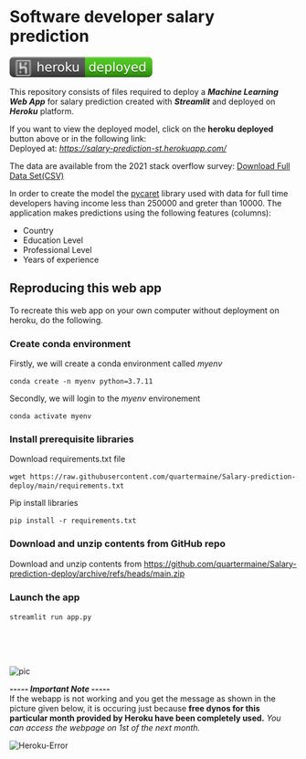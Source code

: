 # Software developer salary prediction

[![heroku deployed](https://raw.githubusercontent.com/DenisOH/pyheroku-badge/master/img/deployed-plastic.svg)](https://salary-prediction-st.herokuapp.com/)

This repository consists of files required to deploy a ___Machine Learning Web App___ for salary prediction created with ___Streamlit___ and deployed on ___Heroku___ platform.

If you want to view the deployed model, click on the __heroku deployed__ button above or in the following link:<br />
Deployed at: _https://salary-prediction-st.herokuapp.com/_

The data are available from the 2021 stack overflow survey:
  [Download Full Data Set(CSV)](https://insights.stackoverflow.com/survey) 
   

In order to create the model the [pycaret](https://github.com/pycaret) library used with data for full time developers having income less than 250000 and greter than 10000. The application makes predictions using the following features (columns):

* Country
* Education Level
* Professional Level
* Years of experience


## Reproducing this web app 
To recreate this web app on your own computer without deployment on heroku, do the following.

### Create conda environment
Firstly, we will create a conda environment called *myenv*
```
conda create -n myenv python=3.7.11
```
Secondly, we will login to the *myenv* environement
```
conda activate myenv
```
### Install prerequisite libraries

Download requirements.txt file

```
wget https://raw.githubusercontent.com/quartermaine/Salary-prediction-deploy/main/requirements.txt
```

Pip install libraries
```
pip install -r requirements.txt
```

###  Download and unzip contents from GitHub repo

Download and unzip contents from https://github.com/quartermaine/Salary-prediction-deploy/archive/refs/heads/main.zip

###  Launch the app

```
streamlit run app.py
```

<br />
<br />
<br />

![pic](https://github.com/quartermaine/Salary-prediction-deploy/blob/main/readme_recources/salary_app.png)

<!-- ![pic](https://github.com/quartermaine/Salary-prediction-deploy/blob/main/readme_recources/salary_app.png) -->

_**----- Important Note -----**_<br />
If the webapp is not working and you get the message as shown in the picture given below, it is occuring just because **free dynos for this particular month provided by Heroku have been completely used.** _You can access the webpage on 1st of the next month._<br />

![Heroku-Error](https://github.com/quartermaine/Salary-prediction-deploy/blob/main/readme_recources/application-error-heroku.png)

<!-- <img src="https://github.com/quartermaine/Salary-prediction-deploy/blob/main/readme_recources/application-error-heroku.png" width=80% height=80%> -->



